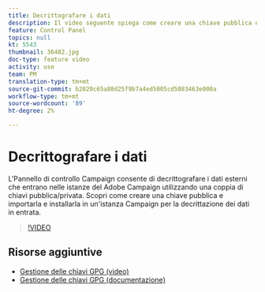 ```yaml
---
title: Decrittografare i dati
description: Il video seguente spiega come creare una chiave pubblica e importarla e installarla in un'istanza Campaign per la decrittazione dei dati.
feature: Control Panel
topics: null
kt: 5543
thumbnail: 36482.jpg
doc-type: feature video
activity: use
team: PM
translation-type: tm+mt
source-git-commit: b2820c65a88d25f9b7a4ed5005cd5083463e000a
workflow-type: tm+mt
source-wordcount: '89'
ht-degree: 2%

---
```



# Decrittografare i dati

L&#39;Pannello di controllo Campaign consente di decrittografare i dati esterni che entrano nelle istanze del Adobe Campaign  utilizzando una coppia di chiavi pubblica/privata.
Scopri come creare una chiave pubblica e importarla e installarla in un&#39;istanza Campaign per la decrittazione dei dati in entrata.

>[!VIDEO](https://video.tv.adobe.com/v/36482?quality=12)

## Risorse aggiuntive

* [Gestione delle chiavi GPG (video)](./gpg-key-management-overview.md)
* [Gestione delle chiavi GPG (documentazione)](https://docs.adobe.com/content/help/en/control-panel/using/instances-settings/gpg-keys-management.html)

